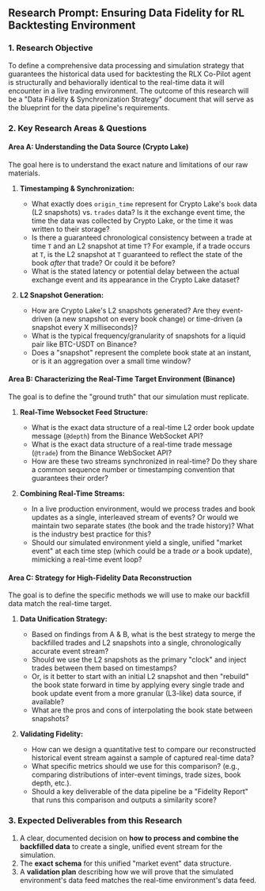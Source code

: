 ## **Research Prompt: Ensuring Data Fidelity for RL Backtesting Environment**

### **1. Research Objective**

To define a comprehensive data processing and simulation strategy that guarantees the historical data used for backtesting the RLX Co-Pilot agent is structurally and behaviorally identical to the real-time data it will encounter in a live trading environment. The outcome of this research will be a "Data Fidelity & Synchronization Strategy" document that will serve as the blueprint for the data pipeline's requirements.

### **2. Key Research Areas & Questions**

#### **Area A: Understanding the Data Source (Crypto Lake)**

The goal here is to understand the exact nature and limitations of our raw materials.

1.  **Timestamping & Synchronization:**
    * What exactly does `origin_time` represent for Crypto Lake's `book` data (L2 snapshots) vs. `trades` data? Is it the exchange event time, the time the data was collected by Crypto Lake, or the time it was written to their storage?
    * Is there a guaranteed chronological consistency between a trade at time `T` and an L2 snapshot at time `T`? For example, if a trade occurs at `T`, is the L2 snapshot at `T` guaranteed to reflect the state of the book *after* that trade? Or could it be before?
    * What is the stated latency or potential delay between the actual exchange event and its appearance in the Crypto Lake dataset?

2.  **L2 Snapshot Generation:**
    * How are Crypto Lake's L2 snapshots generated? Are they event-driven (a new snapshot on every book change) or time-driven (a snapshot every X milliseconds)?
    * What is the typical frequency/granularity of snapshots for a liquid pair like BTC-USDT on Binance?
    * Does a "snapshot" represent the complete book state at an instant, or is it an aggregation over a small time window?

#### **Area B: Characterizing the Real-Time Target Environment (Binance)**

The goal is to define the "ground truth" that our simulation must replicate.

1.  **Real-Time Websocket Feed Structure:**
    * What is the exact data structure of a real-time L2 order book update message (`@depth`) from the Binance WebSocket API?
    * What is the exact data structure of a real-time trade message (`@trade`) from the Binance WebSocket API?
    * How are these two streams synchronized in real-time? Do they share a common sequence number or timestamping convention that guarantees their order?

2.  **Combining Real-Time Streams:**
    * In a live production environment, would we process trades and book updates as a single, interleaved stream of events? Or would we maintain two separate states (the book and the trade history)? What is the industry best practice for this?
    * Should our simulated environment yield a single, unified "market event" at each time step (which could be a trade *or* a book update), mimicking a real-time event loop?

#### **Area C: Strategy for High-Fidelity Data Reconstruction**

The goal is to define the specific methods we will use to make our backfill data match the real-time target.

1.  **Data Unification Strategy:**
    * Based on findings from A & B, what is the best strategy to merge the backfilled trades and L2 snapshots into a single, chronologically accurate event stream?
    * Should we use the L2 snapshots as the primary "clock" and inject trades between them based on timestamps?
    * Or, is it better to start with an initial L2 snapshot and then "rebuild" the book state forward in time by applying every single trade and book update event from a more granular (L3-like) data source, if available?
    * What are the pros and cons of interpolating the book state between snapshots?

2.  **Validating Fidelity:**
    * How can we design a quantitative test to compare our reconstructed historical event stream against a sample of captured real-time data?
    * What specific metrics should we use for this comparison? (e.g., comparing distributions of inter-event timings, trade sizes, book depth, etc.).
    * Should a key deliverable of the data pipeline be a "Fidelity Report" that runs this comparison and outputs a similarity score?

### **3. Expected Deliverables from this Research**

1.  A clear, documented decision on **how to process and combine the backfilled data** to create a single, unified event stream for the simulation.
2.  The **exact schema** for this unified "market event" data structure.
3.  A **validation plan** describing how we will prove that the simulated environment's data feed matches the real-time environment's data feed.